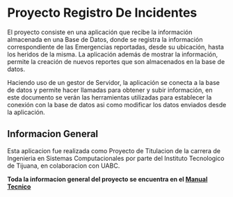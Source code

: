# Proyecto Registro De Incidentes
<p>
El proyecto consiste en una aplicación que recibe la información almacenada en una Base
de Datos, donde se registra la información correspondiente de las Emergencias reportadas,
desde su ubicación, hasta los heridos de la misma. La aplicación además de mostrar la
información, permite la creación de nuevos reportes que son almacenados en la base de
datos.
</p>
<p>
Haciendo uso de un gestor de Servidor, la aplicación se conecta a la base de datos y
permite hacer llamadas para obtener y subir información, en este documento se verán las
herramientas utilizadas para establecer la conexión con la base de datos asi como modificar
los datos enviados desde la aplicación.
</p>

## Informacion General
<p>
Esta aplicacion fue realizada como Proyecto de Titulacion de la carrera de Ingenieria en Sistemas
Computacionales por parte del Instituto Tecnologico de Tijuana, en colaboracion con UABC.
</p>

**Toda la informacion general del proyecto se encuentra en el [Manual Tecnico](https://github.com/IOManuelReal/ProyectoRegistroDeIncidentes/blob/main/Manual%20T%C3%A9cnico.pdf)**

